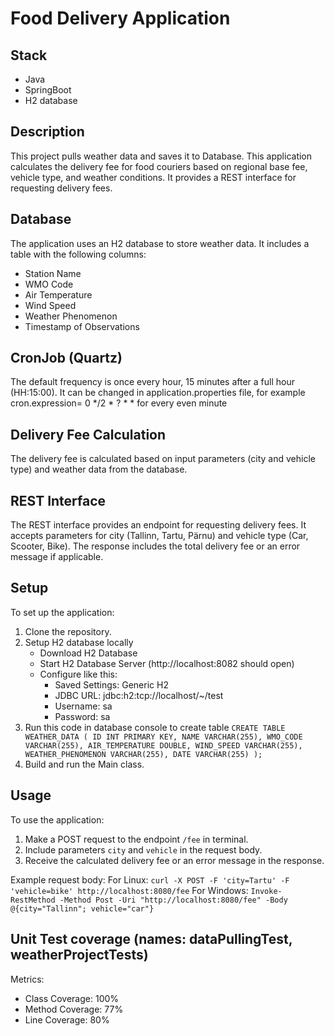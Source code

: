 # Food Delivery Application

## Stack

* Java
* SpringBoot
* H2 database

## Description

This project pulls weather data and saves it to Database.
This application calculates the delivery fee for food couriers
based on regional base fee, vehicle type, and weather conditions.
It provides a REST interface for requesting delivery fees.

## Database

The application uses an H2 database to store weather data.
It includes a table with the following columns:

- Station Name
- WMO Code
- Air Temperature
- Wind Speed
- Weather Phenomenon
- Timestamp of Observations

## CronJob (Quartz)

The default frequency is once every hour, 15 minutes after a full hour (HH:15:00).
It can be changed in application.properties file, for example
cron.expression= 0 */2 * ? * *    for every even minute

## Delivery Fee Calculation

The delivery fee is calculated based on input parameters (city and vehicle type) and
weather data from the database.

## REST Interface

The REST interface provides an endpoint for requesting delivery fees.
It accepts parameters for city (Tallinn, Tartu, Pärnu) and vehicle type
(Car, Scooter, Bike). The response includes the total delivery fee or
an error message if applicable.

## Setup

To set up the application:

1. Clone the repository.
2. Setup H2 database locally
    - Download H2 Database
    - Start H2 Database Server (http://localhost:8082 should open)
    - Configure like this:
        - Saved Settings: Generic H2
        - JDBC URL: jdbc:h2:tcp://localhost/~/test
        - Username: sa
        - Password: sa
3. Run this code in database console to create table
   `CREATE TABLE WEATHER_DATA (
   ID INT PRIMARY KEY,
   NAME VARCHAR(255),
   WMO_CODE VARCHAR(255),
   AIR_TEMPERATURE DOUBLE,
   WIND_SPEED VARCHAR(255),
   WEATHER_PHENOMENON VARCHAR(255),
   DATE VARCHAR(255)
   );`
4. Build and run the Main class.

## Usage

To use the application:

1. Make a POST request to the endpoint `/fee` in terminal.
2. Include parameters `city` and `vehicle` in the request body.
3. Receive the calculated delivery fee or an error message in the response.

Example request body:
For Linux:
`curl -X POST -F 'city=Tartu' -F 'vehicle=bike' http://localhost:8080/fee`
For Windows:
`Invoke-RestMethod -Method Post -Uri "http://localhost:8080/fee" -Body @{city="Tallinn"; vehicle="car"}`

## Unit Test coverage (names: dataPullingTest, weatherProjectTests)

Metrics:

- Class Coverage: 100%
- Method Coverage: 77%
- Line Coverage: 80%